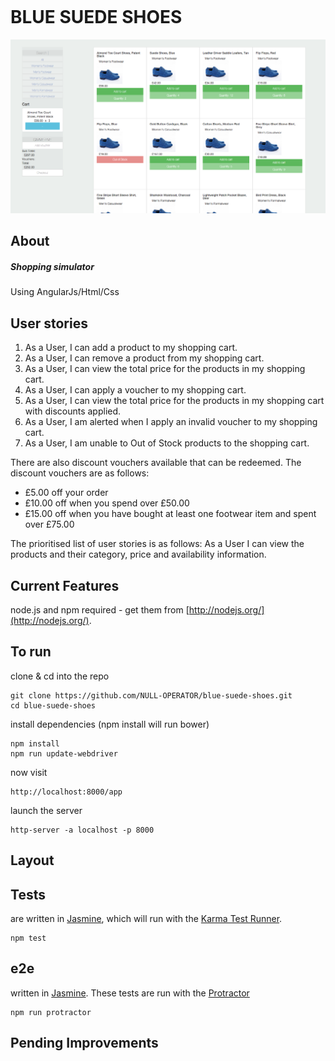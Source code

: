 <!-- [![Build Status](https://travis-ci.org/NULL-OPERATOR/infinite_photo_scroller.svg?branch=master)](https://travis-ci.org/NULL-OPERATOR/infinite_photo_scroller) [![Code Climate](https://codeclimate.com/github/NULL-OPERATOR/infinite_photo_scroller/badges/gpa.svg)](https://codeclimate.com/github/NULL-OPERATOR/infinite_photo_scroller) [![Coverage Status](https://coveralls.io/repos/github/NULL-OPERATOR/infinite_photo_scroller/badge.svg?branch=master)](https://coveralls.io/github/NULL-OPERATOR/infinite_photo_scroller?branch=master) -->
```

```

# BLUE SUEDE SHOES


![Image Alt](app/img/screenshot.png)

## About
##### Shopping simulator
Using AngularJs/Html/Css


## User stories


1. As a User,
 I can add a product to my shopping cart.
2. As a User,
 I can remove a product from my shopping cart.
3. As a User,
 I can view the total price for the products in my shopping
 cart.
4. As a User,
 I can apply a voucher to my shopping cart.
5. As a User,
 I can view the total price for the products in my shopping cart with discounts applied.
6. As a User,
 I am alerted when I apply an invalid voucher to my shopping
cart.
7. As a User,
 I am unable to Out of Stock products to the shopping cart.


There are also discount vouchers available that can be redeemed. The discount vouchers are as follows:

- £5.00 off your order
- £10.00 off when you spend over £50.00
- £15.00 off when you have bought at least one footwear item and spent over £75.00


The prioritised list of user stories is as follows:
As a User I can view the products and their category, price and availability information.

## Current Features



node.js and npm required - get them from [http://nodejs.org/](http://nodejs.org/).

## To run
clone & cd into the repo
```
git clone https://github.com/NULL-OPERATOR/blue-suede-shoes.git
cd blue-suede-shoes
```
install dependencies
(npm install will run bower)
```
npm install
npm run update-webdriver
```
now visit
```
http://localhost:8000/app
```
launch the server
```
http-server -a localhost -p 8000
```

## Layout



## Tests
are written in [Jasmine][jasmine], which will run with the [Karma Test Runner][karma].
```
npm test
```
## e2e
written in [Jasmine][jasmine]. These tests are run with the [Protractor][protractor]

```
npm run protractor
```


## Pending Improvements







[git]: http://git-scm.com/
[bower]: http://bower.io
[npm]: https://www.npmjs.org/
[node]: http://nodejs.org
[protractor]: https://github.com/angular/protractor
[jasmine]: http://jasmine.github.io
[karma]: http://karma-runner.github.io
[travis]: https://travis-ci.org/
[http-server]: https://github.com/nodeapps/http-server
